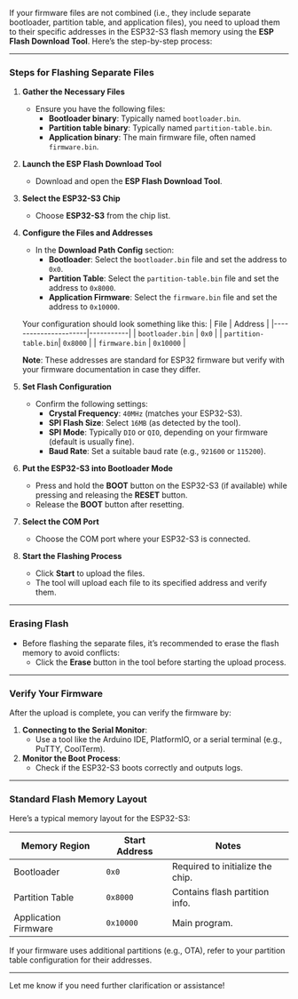 If your firmware files are not combined (i.e., they include separate bootloader, partition table, and application files), you need to upload them to their specific addresses in the ESP32-S3 flash memory using the **ESP Flash Download Tool**. Here’s the step-by-step process:

---

### **Steps for Flashing Separate Files**

1. **Gather the Necessary Files**
   - Ensure you have the following files:
     - **Bootloader binary**: Typically named `bootloader.bin`.
     - **Partition table binary**: Typically named `partition-table.bin`.
     - **Application binary**: The main firmware file, often named `firmware.bin`.

2. **Launch the ESP Flash Download Tool**
   - Download and open the **ESP Flash Download Tool**.

3. **Select the ESP32-S3 Chip**
   - Choose **ESP32-S3** from the chip list.

4. **Configure the Files and Addresses**
   - In the **Download Path Config** section:
     - **Bootloader**: Select the `bootloader.bin` file and set the address to `0x0`.
     - **Partition Table**: Select the `partition-table.bin` file and set the address to `0x8000`.
     - **Application Firmware**: Select the `firmware.bin` file and set the address to `0x10000`.

   Your configuration should look something like this:
   | File                 | Address   |
   |----------------------|-----------|
   | `bootloader.bin`     | `0x0`     |
   | `partition-table.bin`| `0x8000`  |
   | `firmware.bin`       | `0x10000` |

   **Note**: These addresses are standard for ESP32 firmware but verify with your firmware documentation in case they differ.

5. **Set Flash Configuration**
   - Confirm the following settings:
     - **Crystal Frequency**: `40MHz` (matches your ESP32-S3).
     - **SPI Flash Size**: Select `16MB` (as detected by the tool).
     - **SPI Mode**: Typically `DIO` or `QIO`, depending on your firmware (default is usually fine).
     - **Baud Rate**: Set a suitable baud rate (e.g., `921600` or `115200`).

6. **Put the ESP32-S3 into Bootloader Mode**
   - Press and hold the **BOOT** button on the ESP32-S3 (if available) while pressing and releasing the **RESET** button.
   - Release the **BOOT** button after resetting.

7. **Select the COM Port**
   - Choose the COM port where your ESP32-S3 is connected.

8. **Start the Flashing Process**
   - Click **Start** to upload the files.
   - The tool will upload each file to its specified address and verify them.

---

### **Erasing Flash**
- Before flashing the separate files, it’s recommended to erase the flash memory to avoid conflicts:
  - Click the **Erase** button in the tool before starting the upload process.

---

### **Verify Your Firmware**
After the upload is complete, you can verify the firmware by:
1. **Connecting to the Serial Monitor**:
   - Use a tool like the Arduino IDE, PlatformIO, or a serial terminal (e.g., PuTTY, CoolTerm).
2. **Monitor the Boot Process**:
   - Check if the ESP32-S3 boots correctly and outputs logs.

---

### **Standard Flash Memory Layout**
Here’s a typical memory layout for the ESP32-S3:

| Memory Region          | Start Address | Notes                            |
|------------------------|---------------|----------------------------------|
| Bootloader             | `0x0`         | Required to initialize the chip. |
| Partition Table        | `0x8000`      | Contains flash partition info.   |
| Application Firmware   | `0x10000`     | Main program.                    |

If your firmware uses additional partitions (e.g., OTA), refer to your partition table configuration for their addresses.

---

Let me know if you need further clarification or assistance!